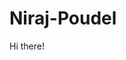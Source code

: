 # Niraj-Poudel
<html>
    <head> 
        <title> GITHUB </title>
    </head>
    <body>
    <p> Hi there! </p>